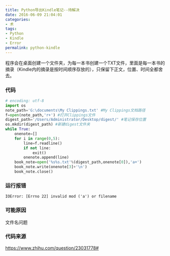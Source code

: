 ```yaml
---
title: Python导出Kindle笔记--待解决
date: 2016-06-09 21:04:01
categories:
- 术
tags:
- Python
- Kindle
- Error
permalink: python-kindle
---
```


程序会在桌面创建一个文件夹，为每一本书创建一个TXT文件，里面是每一本书的摘录（Kindle内的摘录是按时间顺序存放的），只保留下正文，位置、时间全都舍去。
<!-- more -->

###  代码
```Python
# encoding: utf-8
import os
note_path='G:\documents\My Clippings.txt' #My Clippings文档路径
f=open(note_path,'r+') #打开Clippings文件
digest_path='/Users/Administrator/Desktop/digest/' #笔记保存位置
os.mkdir(digest_path) #新建digest文件夹
while True:
    onenote=[]
    for i in range(0,5):
        line=f.readline()
        if not line:
            exit()
        onenote.append(line)
    book_note=open('%s%s.txt'%(digest_path,onenote[0]),'a+')
    book_note.write(onenote[3]+'\n')
    book_note.close()
```
### 运行报错
  `IOError: [Errno 22] invalid mod ('a') or filename`

### 可能原因
文件名问题

### 代码来源
https://www.zhihu.com/question/23031778#